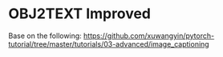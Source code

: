# OBJ2TEXT Improved

Base on the following:
https://github.com/xuwangyin/pytorch-tutorial/tree/master/tutorials/03-advanced/image_captioning
